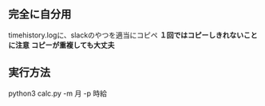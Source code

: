 ## 完全に自分用

timehistory.logに、slackのやつを適当にコピペ
**１回ではコピーしきれないことに注意**
**コピーが重複しても大丈夫**

## 実行方法
python3 calc.py -m 月 -p 時給